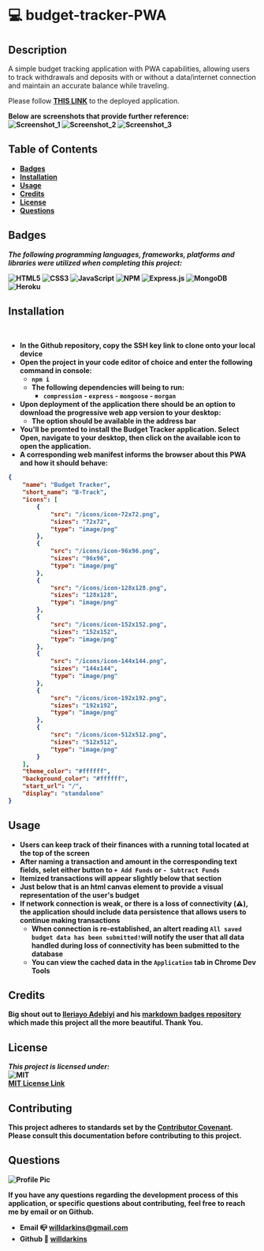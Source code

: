
# 💻 budget-tracker-PWA

## Description
A simple budget tracking application with PWA capabilities, allowing users to track withdrawals and deposits with or without a data/internet connection and maintain an accurate balance while traveling.

Please follow **[THIS LINK](https://budget-tracker-darkins-v2.herokuapp.com/)** to the deployed application.

<b>Below are screenshots that provide further reference:<b>
<br>
![Screenshot_1](https://user-images.githubusercontent.com/84754257/145705307-c7384e23-4966-4f44-b399-cfd68271c306.png)
![Screenshot_2](https://user-images.githubusercontent.com/84754257/145705309-60899a13-63d8-4c93-bd8a-da782c0c281a.png)
![Screenshot_3](https://user-images.githubusercontent.com/84754257/145705311-245b0406-7f9a-4d0e-a8d5-89ad9c7f25e5.png)

## Table of Contents

* [Badges](#badges)
* [Installation](#installation)
* [Usage](#usage)
* [Credits](#credits)
* [License](#license)
* [Questions](#questions)

## Badges 
*The following programming languages, frameworks, platforms and libraries were utilized when completing this project:*

![HTML5](https://img.shields.io/badge/html5-%23E34F26.svg?style=for-the-badge&logo=html5&logoColor=white)
![CSS3](https://img.shields.io/badge/css3-%231572B6.svg?style=for-the-badge&logo=css3&logoColor=white)
![JavaScript](https://img.shields.io/badge/javascript-%23323330.svg?style=for-the-badge&logo=javascript&logoColor=%23F7DF1E)
![NPM](https://img.shields.io/badge/NPM-%23000000.svg?style=for-the-badge&logo=npm&logoColor=white)
![Express.js](https://img.shields.io/badge/express.js-%23404d59.svg?style=for-the-badge&logo=express&logoColor=%2361DAFB)
![MongoDB](https://img.shields.io/badge/MongoDB-%234ea94b.svg?style=for-the-badge&logo=mongodb&logoColor=white)
![Heroku](https://img.shields.io/badge/heroku-%23430098.svg?style=for-the-badge&logo=heroku&logoColor=white)

## Installation
<br>

- In the Github repository, copy the SSH key link to clone onto your local device
- Open the project in your code editor of choice and enter the following command in console:
  - `npm i`
  - The following dependencies will being to run:
    - `compression` - `express` - `mongoose` - `morgan`
- Upon deployment of the application there should be an option to download the progressive web app version to your desktop:
  - The option should be available in the address bar
- You'll be promted to install the Budget Tracker application. Select Open, navigate to your desktop, then click on the available icon to open the application.
- A corresponding web manifest informs the browser about this PWA and how it should behave:

```json
{
    "name": "Budget Tracker",
    "short_name": "B-Track",
    "icons": [
        {
            "src": "/icons/icon-72x72.png",
            "sizes": "72x72",
            "type": "image/png"
        },
        {
            "src": "/icons/icon-96x96.png",
            "sizes": "96x96",
            "type": "image/png"
        },
        {
            "src": "/icons/icon-128x128.png",
            "sizes": "128x128",
            "type": "image/png"
        },
        {
            "src": "/icons/icon-152x152.png",
            "sizes": "152x152",
            "type": "image/png"
        },
        {
            "src": "/icons/icon-144x144.png",
            "sizes": "144x144",
            "type": "image/png"
        },
        {
            "src": "/icons/icon-192x192.png",
            "sizes": "192x192",
            "type": "image/png"
        },
        {
            "src": "/icons/icon-512x512.png",
            "sizes": "512x512",
            "type": "image/png"
        }
    ],
    "theme_color": "#ffffff",
    "background_color": "#ffffff",
    "start_url": "/",
    "display": "standalone"
}
```
## Usage

- Users can keep track of their finances with a running total located at the top of the screen
- After naming a transaction and amount in the corresponding text fields, selet either button to `+ Add Funds` or `- Subtract Funds`
- Itemized transactions will appear slightly below that section
- Just below that is an html canvas element to provide a visual representation of the user's budget
- If network connection is weak, or there is a loss of connectivity (⚠️), the application should include data persistence that allows users to continue making transactions
  - When connection is re-established, an altert reading `All saved budget data has been submitted!`will notify the user that all data handled during loss of connectivity has been submitted to the database
  - You can view the cached data in the `Application` tab in Chrome Dev Tools

## Credits
Big shout out to <a href = https://github.com/Ileriayo>Ileriayo Adebiyi</a> and his <a href =https://github.com/Ileriayo/markdown-badges>markdown badges repository</a> which made this project all the more beautiful. Thank You.<br>

## License
*This project is licensed under:* <br>
![MIT](https://img.shields.io/badge/License-MIT-yellow.svg)<br>
<a href= https://opensource.org/licenses/MIT)>MIT License Link</a><br>

## Contributing
This project adheres to standards set by the <a href = https://www.contributor-covenant.org/version/2/1/code_of_conduct/code_of_conduct.md>Contributor Covenant</a>.<br>
Please consult this documentation before contributing to this project.

## Questions
![Profile Pic](https://user-images.githubusercontent.com/84754257/145705294-57134da6-c3b7-40f4-bcbe-ad9cddb27f47.jpg)

If you have any questions regarding the development process of this application, or specific questions about contributing, feel free to reach me by email or on Github.
* Email 📪 willdarkins@gmail.com
* Github 🗿 [willdarkins](https://github.com/willdarkins) 
